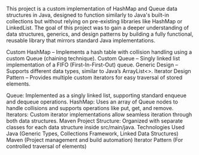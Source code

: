 This project is a custom implementation of HashMap and Queue data structures in Java, designed to function similarly to Java's built-in collections but without relying on pre-existing libraries like HashMap or LinkedList. The goal of this project was to gain a deeper understanding of data structures, generics, and design patterns by building a fully functional, reusable library that mirrors standard Java implementations.

Custom HashMap – Implements a hash table with collision handling using a custom Queue (chaining technique).
Custom Queue – Singly linked list implementation of a FIFO (First-In-First-Out) queue.
Generic Design – Supports different data types, similar to Java’s ArrayList<>.
Iterator Design Pattern – Provides multiple custom iterators for easy traversal of stored elements.

Queue: Implemented as a singly linked list, supporting standard enqueue and dequeue operations.
HashMap: Uses an array of Queue nodes to handle collisions and supports operations like put, get, and remove.
Iterators: Custom iterator implementations allow seamless iteration through both data structures.
Maven Project Structure: Organized with separate classes for each data structure inside src/main/java.
Technologies Used
Java (Generic Types, Collections Framework, Linked Data Structures)
Maven (Project management and build automation)
Iterator Pattern (For controlled traversal of elements)
